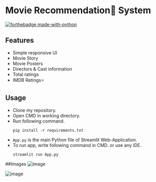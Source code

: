 # Movie Recommendation🍿 System

[![forthebadge made-with-python](http://ForTheBadge.com/images/badges/made-with-python.svg)](https://www.python.org/)                 
  

## Features
- Simple responsive UI
- Movie Story
- Movie Posters
- Directors & Cast information
- Total ratings
- IMDB Ratings⭐

## Usage

- Clone my repository.
- Open CMD in working directory.
- Run following command.
  ```
  pip install -r requirements.txt
  ```
- `App.py` is the main Python file of Streamlit Web-Application. 
- To run app, write following command in CMD. or use any IDE.
  ```
  streamlit run App.py
  ```

##Images
![image](https://github.com/user-attachments/assets/b6a79ed1-7ec7-4aa8-9d29-89410e9ae44f)


![image](https://github.com/user-attachments/assets/85f6ba67-5617-4390-ab79-7e5769d5da59)



